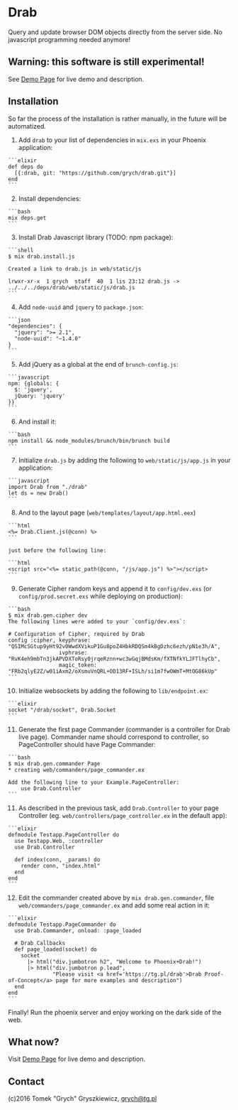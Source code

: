 # Drab

Query and update browser DOM objects directly from the server side. No javascript programming needed anymore!

## Warning: this software is still experimental!

See [Demo Page](https://tg.pl/drab) for live demo and description.

## Installation

  So far the process of the installation is rather manually, in the future will be automatized.

  1. Add `drab` to your list of dependencies in `mix.exs` in your Phoenix application:

    ```elixir
    def deps do
      [{:drab, git: "https://github.com/grych/drab.git"}]
    end
    ```

  2. Install dependencies:

    ```bash
    mix deps.get
    ```

  3. Install Drab Javascript library (TODO: npm package):

    ```shell
    $ mix drab.install.js

    Created a link to drab.js in web/static/js

    lrwxr-xr-x  1 grych  staff  40  1 lis 23:12 drab.js -> ../../../deps/drab/web/static/js/drab.js
    ```

  4. Add `node-uuid` and `jquery` to `package.json`:

    ```json
    "dependencies": {
      "jquery": ">= 2.1",
      "node-uuid": "~1.4.0"
    }
    ```

  5. Add jQuery as a global at the end of `brunch-config.js`:

    ```javascript
    npm: {globals: {
      $: 'jquery',
      jQuery: 'jquery'
    }}
    ```

  6. And install it:

    ```bash
    npm install && node_modules/brunch/bin/brunch build 
    ```

  7. Initialize `drab.js` by adding the following to `web/static/js/app.js` in your application:

    ```javascript
    import Drab from "./drab"
    let ds = new Drab()
    ```

  8. And to the layout page (`web/templates/layout/app.html.eex`)

    ```html
    <%= Drab.Client.js(@conn) %>
    ```
    
    just before the following line:

    ```html
    <script src="<%= static_path(@conn, "/js/app.js") %>"></script>
    ```
  9. Generate Cipher random keys and append it to `config/dev.exs` (or `config/prod.secret.exs` while deploying on production):

    ```bash
    $ mix drab.gen.cipher dev 
    The following lines were added to your `config/dev.exs`:

    # Configuration of Cipher, required by Drab
    config :cipher, keyphrase:   "QSIMcSGtup9yHt92v0WwdXVikuP1Gu8poZ4HbkRDQSm4kBgDzhc6ezh/pN1e3h/A",
                    ivphrase:    "RvK4eh9mbTn3jkAPVDXToRsy0jrqeRznn+wc3wGqjBMdsKm/fXTNfkYLJFTlhyCb",
                    magic_token: "FRb2qlyE2Z/w01iAxm2/oXsmuVnQRL+OD13RF+ISLh/si1m7fwOWmT+MtOG86kUp"
    ```

  10. Initialize websockets by adding the following to `lib/endpoint.ex`:

    ```elixir
    socket "/drab/socket", Drab.Socket
    ```

  11. Generate the first page Commander (commander is a controller for Drab live page). Commander name should correspond to controller, so PageController should have Page Commander:

    ```bash
    $ mix drab.gen.commander Page
    * creating web/commanders/page_commander.ex

    Add the following line to your Example.PageController:
        use Drab.Controller 
    ```

  11. As described in the previous task, add `Drab.Controller` to your page Controller (eg. `web/controllers/page_controller.ex` in the default app):

    ```elixir
    defmodule Testapp.PageController do
      use Testapp.Web, :controller
      use Drab.Controller 

      def index(conn, _params) do
        render conn, "index.html"
      end
    end    
    ```

  12. Edit the commander created above by `mix drab.gen.commander`, file `web/commanders/page_commander.ex` and add some real action in it:

    ```elixir
    defmodule Testapp.PageCommander do
      use Drab.Commander, onload: :page_loaded

      # Drab Callbacks
      def page_loaded(socket) do
        socket 
          |> html("div.jumbotron h2", "Welcome to Phoenix+Drab!")
          |> html("div.jumbotron p.lead", 
                  "Please visit <a href='https://tg.pl/drab'>Drab Proof-of-Concept</a> page for more examples and description")
      end
    end
    ```

  Finally! Run the phoenix server and enjoy working on the dark side of the web.

## What now?

Visit [Demo Page](https://tg.pl/drab) for live demo and description.

## Contact

(c)2016 Tomek "Grych" Gryszkiewicz, 
<grych@tg.pl>



